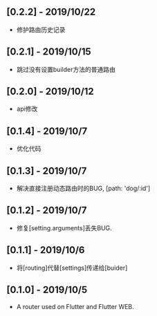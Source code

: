 ## [0.2.2] - 2019/10/22

* 修护路由历史记录

## [0.2.1] - 2019/10/15

* 跳过没有设置builder方法的普通路由

## [0.2.0] - 2019/10/12

* api修改

## [0.1.4] - 2019/10/7

* 优化代码

## [0.1.3] - 2019/10/7

* 解决直接注册动态路由时的BUG, [path: 'dog/:id']

## [0.1.2] - 2019/10/7

* 修复[setting.arguments]丢失BUG.

## [0.1.1] - 2019/10/6

* 将[routing]代替[settings]传递给[buider]

## [0.1.0] - 2019/10/5

* A router used on Flutter and Flutter WEB.

